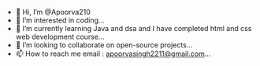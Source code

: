 - 👋 Hi, I’m @Apoorva210
- 👀 I’m interested in coding...
- 🌱 I’m currently learning Java and dsa and I have completed html and css web development course...
- 💞️ I’m looking to collaborate on open-source projects...
- 📫 How to reach me email : apoorvasingh2211@gmail.com...

<!---
Apoorva210/Apoorva210 is a ✨ special ✨ repository because its `README.md` (this file) appears on your GitHub profile.
You can click the Preview link to take a look at your changes.
--->
